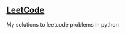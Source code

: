 ## [LeetCode](https://leetcode.com/kuldeep_rajpurohit/)

My solutions to leetcode problems in python
